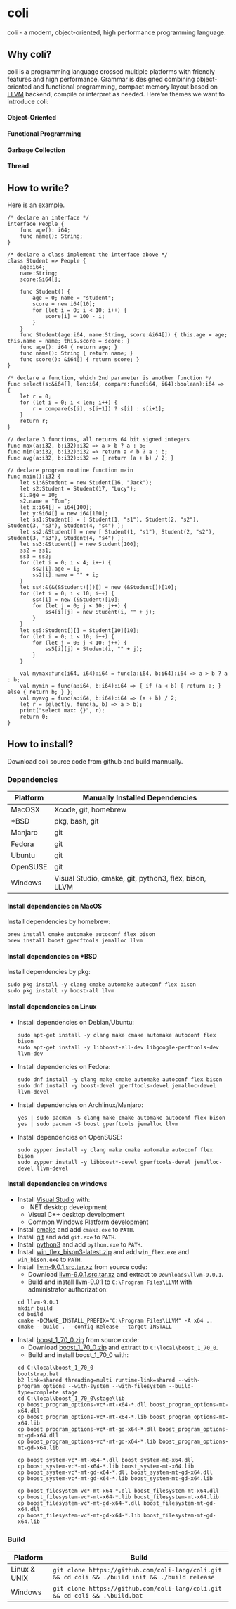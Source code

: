 # coli

coli - a modern, object-oriented, high performance programming language.

## Why coli?

coli is a programming language crossed multiple platforms with friendly features and high performance. Grammar is designed combining object-oriented and functional programming, compact memory layout based on [LLVM](https://llvm.org/) backend, compile or interpret as needed. Here're themes we want to introduce coli:

#### Object-Oriented
#### Functional Programming
#### Garbage Collection
#### Thread

## How to write?

Here is an example.

```
/* declare an interface */
interface People {
    func age(): i64;
    func name(): String;
}

/* declare a class implement the interface above */
class Student => People {
    age:i64;
    name:String;
    score:&i64[];

    func Student() {
        age = 0; name = "student"; 
        score = new i64[10];
        for (let i = 0; i < 10; i++) {
            score[i] = 100 - i;
        }
    }
    func Student(age:i64, name:String, score:&i64[]) { this.age = age; this.name = name; this.score = score; }
    func age(): i64 { return age; }
    func name(): String { return name; }
    func score(): &i64[] { return score; }
}

/* declare a function, which 2nd parameter is another function */
func select(s:&i64[], len:i64, compare:func(i64, i64):boolean):i64 => {
    let r = 0;
    for (let i = 0; i < len; i++) {
        r = compare(s[i], s[i+1]) ? s[i] : s[i+1];
    }
    return r;
}

// declare 3 functions, all returns 64 bit signed integers
func max(a:i32, b:i32):i32 => a > b ? a : b;
func min(a:i32, b:i32):i32 => return a < b ? a : b;
func avg(a:i32, b:i32):i32 => { return (a + b) / 2; }

// declare program routine function main
func main():i32 {
    let s1:&Student = new Student(16, "Jack");
    let s2:Student = Student(17, "Lucy");
    s1.age = 10;
    s2.name = "Tom";
    let x:i64[] = i64[100];
    let y:&i64[] = new i64[100];
    let ss1:Student[] = [ Student(1, "s1"), Student(2, "s2"), Student(3, "s3"), Student(4, "s4") ];
    let ss2:&Student[] = new [ Student(1, "s1"), Student(2, "s2"), Student(3, "s3"), Student(4, "s4") ];
    let ss3:&Student[] = new Student[100];
    ss2 = ss1;
    ss3 = ss2;
    for (let i = 0; i < 4; i++) {
        ss2[i].age = i;
        ss2[i].name = "" + i;
    }
    let ss4:&(&(&Student)[])[] = new (&Student[])[10];
    for (let i = 0; i < 10; i++) {
        ss4[i] = new (&Student)[10];
        for (let j = 0; j < 10; j++) {
            ss4[i][j] = new Student(i, "" + j);
        }
    }
    let ss5:Student[][] = Student[10][10];
    for (let i = 0; i < 10; i++) {
        for (let j = 0; j < 10; j++) {
            ss5[i][j] = Student(i, "" + j);
        }
    }

    val mymax:func(i64, i64):i64 = func(a:i64, b:i64):i64 => a > b ? a : b;
    val mymin = func(a:i64, b:i64):i64 => { if (a < b) { return a; } else { return b; } };
    val myavg = func(a:i64, b:i64):i64 => (a + b) / 2;
    let r = select(y, func(a, b) => a > b);
    print("select max: {}", r);
    return 0;
}
```

## How to install?

Download coli source code from github and build mannually.

### Dependencies

|  Platform  |  Manually Installed Dependencies                                  |
|------------|-------------------------------------------------------------------|
|  MacOSX    | Xcode, git, homebrew                                              |
|  *BSD      | pkg, bash, git                                                    |
|  Manjaro   | git                                                               |
|  Fedora    | git                                                               |
|  Ubuntu    | git                                                               |
|  OpenSUSE  | git                                                               |
|  Windows   | Visual Studio, cmake, git, python3, flex, bison, LLVM             |

#### Install dependencies on MacOS
Install dependencies by homebrew:
```
brew install cmake automake autoconf flex bison
brew install boost gperftools jemalloc llvm
```

#### Install dependencies on *BSD
Install dependencies by pkg:
```
sudo pkg install -y clang cmake automake autoconf flex bison
sudo pkg install -y boost-all llvm
```

#### Install dependencies on Linux
* Install dependencies on Debian/Ubuntu:
    ```
    sudo apt-get install -y clang make cmake automake autoconf flex bison
    sudo apt-get install -y libboost-all-dev libgoogle-perftools-dev llvm-dev
    ```
* Install dependencies on Fedora:
    ```
    sudo dnf install -y clang make cmake automake autoconf flex bison
    sudo dnf install -y boost-devel gperftools-devel jemalloc-devel llvm-devel
    ```
* Install dependencies on Archlinux/Manjaro:
    ```
    yes | sudo pacman -S clang make cmake automake autoconf flex bison
    yes | sudo pacman -S boost gperftools jemalloc llvm
    ```
* Install dependencies on OpenSUSE:
    ```
    sudo zypper install -y clang make cmake automake autoconf flex bison
    sudo zypper install -y libboost*-devel gperftools-devel jemalloc-devel llvm-devel
    ```

#### Install dependencies on windows
* Install [Visual Studio](https://visualstudio.microsoft.com/downloads/) with:
    * .NET desktop development
    * Visual C++ desktop development
    * Common Windows Platform development
* Install [cmake](https://cmake.org/download/) and add `cmake.exe` to `PATH`.
* Install [git](https://git-scm.com/downloads) and add `git.exe` to `PATH`.
* Install [python3](https://www.python.org/downloads/) and add `python.exe` to `PATH`.
* Install [win_flex_bison3-latest.zip](https://sourceforge.net/projects/winflexbison/files/) and add `win_flex.exe` and `win_bison.exe` to `PATH`.
* Install [llvm-9.0.1.src.tar.xz](https://github.com/llvm/llvm-project/releases/tag/llvmorg-9.0.1) from source code:
    * Download [llvm-9.0.1.src.tar.xz](https://github.com/llvm/llvm-project/releases/tag/llvmorg-9.0.1) and extract to `Downloads\llvm-9.0.1`.
    * Build and install llvm-9.0.1 to `C:\Program Files\LLVM` with administrator authorization:
    ```
    cd llvm-9.0.1
    mkdir build
    cd build
    cmake -DCMAKE_INSTALL_PREFIX="C:\Program Files\LLVM" -A x64 ..
    cmake --build . --config Release --target INSTALL
    ```
* Install [boost_1_70_0.zip](https://sourceforge.net/projects/boost/files/boost/1.70.0/) from source code:
    * Download [boost_1_70_0.zip](https://sourceforge.net/projects/boost/files/boost/1.70.0/) and extract to `C:\local\boost_1_70_0`.
    * Build and install boost_1_70_0 with:
    ```
    cd C:\local\boost_1_70_0
    bootstrap.bat
    b2 link=shared threading=multi runtime-link=shared --with-program_options --with-system --with-filesystem --build-type=complete stage
    cd C:\local\boost_1_70_0\stage\lib
    cp boost_program_options-vc*-mt-x64-*.dll boost_program_options-mt-x64.dll
    cp boost_program_options-vc*-mt-x64-*.lib boost_program_options-mt-x64.lib
    cp boost_program_options-vc*-mt-gd-x64-*.dll boost_program_options-mt-gd-x64.dll
    cp boost_program_options-vc*-mt-gd-x64-*.lib boost_program_options-mt-gd-x64.lib

    cp boost_system-vc*-mt-x64-*.dll boost_system-mt-x64.dll
    cp boost_system-vc*-mt-x64-*.lib boost_system-mt-x64.lib
    cp boost_system-vc*-mt-gd-x64-*.dll boost_system-mt-gd-x64.dll
    cp boost_system-vc*-mt-gd-x64-*.lib boost_system-mt-gd-x64.lib

    cp boost_filesystem-vc*-mt-x64-*.dll boost_filesystem-mt-x64.dll
    cp boost_filesystem-vc*-mt-x64-*.lib boost_filesystem-mt-x64.lib
    cp boost_filesystem-vc*-mt-gd-x64-*.dll boost_filesystem-mt-gd-x64.dll
    cp boost_filesystem-vc*-mt-gd-x64-*.lib boost_filesystem-mt-gd-x64.lib
    ```

### Build

|  Platform      |  Build                                                                                              |
|----------------|-----------------------------------------------------------------------------------------------------|
|  Linux & UNIX  | `git clone https://github.com/coli-lang/coli.git && cd coli && ./build init && ./build release`     |
|  Windows       | `git clone https://github.com/coli-lang/coli.git && cd coli && .\build.bat`                         |
